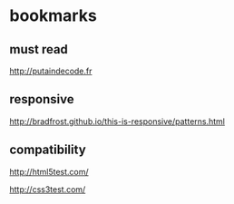 # bookmarks

## must read

http://putaindecode.fr

## responsive

http://bradfrost.github.io/this-is-responsive/patterns.html


## compatibility

http://html5test.com/

http://css3test.com/
